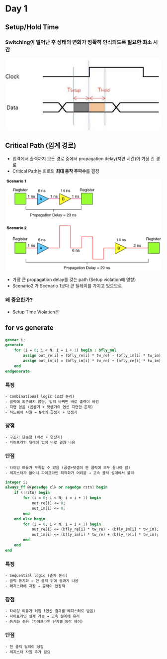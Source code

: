# Day 1

## Setup/Hold Time

### Switching이 일어난 후 상태의 변화가 정확히 인식되도록 필요한 최소 시간

![alt text](../img/Day1/image3.png)

## Critical Path (임계 경로)
- 입력에서 출력까지 모든 경로 중에서 propagation delay(지연 시간)이 가장 긴 경로
- Critical Path는 회로의 **최대 동작 주파수**를 결정

![alt text](../img/Day1/image4.png)

- 가장 큰 propagation delay를 갖는 path (Setup violation에 영향)
- Scenario2 가 Scenario 1보다 큰 딜레이를 가지고 있으므로 

### 왜 중요한가?
- Setup Time Violation은 

## for vs generate

```sv
genvar i;
generate
    for (i = 0; i < N; i = i + 1) begin : bfly_mul
        assign out_re[i] = (bfly_re[i] * tw_re) - (bfly_im[i] * tw_im);
        assign out_im[i] = (bfly_im[i] * tw_re) + (bfly_re[i] * tw_im);
    end
endgenerate
```
### 특징
    - Combinational logic (조합 논리)
    - 클럭에 의존하지 않음, 입력 바뀌면 바로 출력이 바뀜
    - 지연 없음 (곱셈기 + 덧셈기의 연산 지연만 존재)
    - 하드웨어 자원 = N개의 곱셈기 + 덧셈기

### 장점
    - 구조가 단순함 (배선 + 연산기)
    - 파이프라인 딜레이 없이 바로 결과 나옴

### 단점
    - 타이밍 여유가 부족할 수 있음 (곱셈+덧셈이 한 클럭에 모두 끝나야 함)
    - 레지스터가 없어서 파이프라인 최적화가 어려움 → 고속 클럭 설계에서 불리


```sv
integer i;
always_ff @(posedge clk or negedge rstn) begin
    if (!rstn) begin
        for (i = 0; i < N; i = i + 1) begin
            out_re[i] <= 0;
            out_im[i] <= 0;
        end
    end else begin
        for (i = 0; i < N; i = i + 1) begin
            out_re[i] <= (bfly_re[i] * tw_re) - (bfly_im[i] * tw_im);
            out_im[i] <= (bfly_im[i] * tw_re) + (bfly_re[i] * tw_im);
        end
    end
end
```

### 특징
    - Sequential logic (순차 논리)
    - 클럭 동기화 → 한 클럭 뒤에 결과가 나옴
    - 레지스터에 저장 → 출력이 안정적

### 장점
    - 타이밍 여유가 커짐 (연산 결과를 레지스터로 받음)
    - 파이프라인 설계 가능 → 고속 설계에 유리
    - 동기화 쉬움 (파이프라인 단계별 동작 제어)

### 단점
    - 한 클럭 딜레이 생김
    - 레지스터 자원 추가 필요